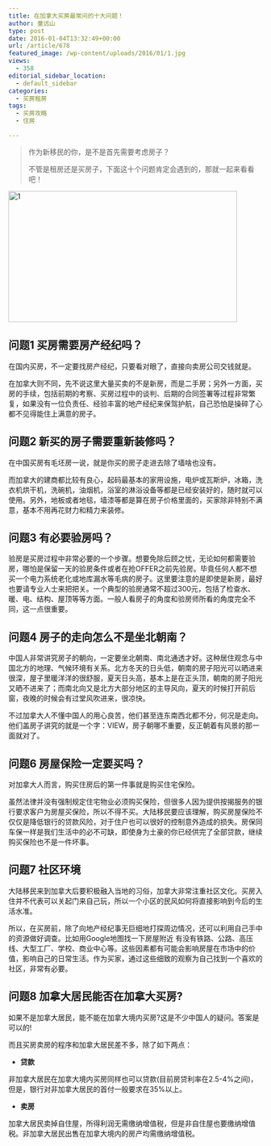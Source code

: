 ```yaml
---
title: 在加拿大买房最常问的十大问题！
author: 童远山
type: post
date: 2016-01-04T13:32:49+00:00
url: /article/678
featured_image: /wp-content/uploads/2016/01/1.jpg
views:
  - 358
editorial_sidebar_location:
  - default_sidebar
categories:
  - 买房租房
tags:
  - 买房攻略
  - 住房

---
```

> 作为新移民的你，是不是首先需要考虑房子？
> 
> 不管是租房还是买房子，下面这十个问题肯定会遇到的，那就一起来看看吧！

[<img decoding="async" loading="lazy" class="alignnone size-full wp-image-680" src="http://52sask.com/wp-content/uploads/2016/01/1.jpg" alt="1" width="453" height="260" />][1]

## 问题1 买房需要房产经纪吗？

在国内买房，不一定要找房产经纪，只要看对眼了，直接向卖房公司交钱就是。

在加拿大则不同，先不说这里大量买卖的不是新房，而是二手房；另外一方面，买房的手续，包括前期的考察、买房过程中的谈判、后期的合同签署等过程非常繁复，如果没有一位负责任、经验丰富的地产经纪来保驾护航，自己恐怕是操碎了心都不见得能住上满意的房子。

## 问题2 新买的房子需要重新装修吗？

在中国买房有毛坯房一说，就是你买的房子走进去除了墙啥也没有。

而加拿大的建商都比较有良心，起码最基本的家用设施，电炉或瓦斯炉，冰箱，洗衣机烘干机，洗碗机，油烟机，浴室的淋浴设备等都是已经安装好的，随时就可以使用。另外，地板或者地毯，墙漆等都是算在房子价格里面的，买家除非特别不满意，基本不用再花财力和精力来装修。

## 问题3 有必要验房吗？

验房是买房过程中非常必要的一个步骤。想要免除后顾之忧，无论如何都需要验房，哪怕是保留一天的验房条件或者在抢OFFER之前先验房。毕竟任何人都不想买一个电力系统老化或地库漏水等毛病的房子。这里要注意的是即使是新房，最好也要请专业人士来把把关。一个典型的验房通常不超过300元，包括了检查水、暖、电、结构、屋顶等等方面。一般人看房子的角度和验房师所看的角度完全不同，这一点很重要。

## 问题4 房子的走向怎么不是坐北朝南？

中国人非常讲究房子的朝向，一定要坐北朝南、南北通透才好。这种居住观念与中国北方的地理、气候环境有关系。北方冬天的日头低，朝南的房子阳光可以晒进来很深，屋子里暖洋洋的很舒服，夏天日头高，基本上是在正头顶，朝南的房子阳光又晒不进来了；而南北向又是北方大部分地区的主导风向，夏天的时候打开前后窗，夜晚的时候会有过堂风吹进来，很凉快。

不过加拿大人不懂中国人的用心良苦，他们甚至连东南西北都不分，何况是走向。他们盖房子讲究的就是一个字：VIEW，房子朝哪不重要，反正朝着有风景的那一面就对了。

## 问题6 房屋保险一定要买吗？

对加拿大人而言，购买住房后的第一件事就是购买住宅保险。

虽然法律并没有强制规定住宅物业必须购买保险，但很多人因为提供按揭服务的银行要求客户为房屋买保险，所以不得不买。大陆移民要应该理解，购买房屋保险不仅仅是降低银行的贷款风险，对于住户也可以很好的控制意外造成的损失。房保同车保一样是我们生活中的必不可缺，即使身为土豪的你已经供完了全部贷款，继续购买保险也不是一件坏事。

## 问题7 社区环境

大陆移民来到加拿大后要积极融入当地的习俗，加拿大非常注重社区文化。买房入住并不代表可以关起门来自己玩，所以一个小区的民风如何将直接影响到今后的生活水准。

所以，在买房前，除了向地产经纪事无巨细地打探周边情况，还可以利用自己手中的资源做好调查。比如用Google地图找一下房屋附近 有没有铁路、公路、高压线、大型工厂、学校、商业中心等。这些因素都有可能会影响房屋在市场中的价值，影响自己的日常生活。作为买家，通过这些细致的观察为自己找到一个喜欢的社区，非常有必要。

## 问题8 加拿大居民能否在加拿大买房?

如果不是加拿大居民，能不能在加拿大境内买房?这是不少中国人的疑问。答案是可以的!

而且买房卖房的程序和加拿大居民差不多，除了如下两点：

  * **贷款**

非加拿大居民在加拿大境内买房同样也可以贷款(目前房贷利率在2.5-4%之间)，但是，银行对非加拿大居民的首付一般要求在35%以上。

  * **卖房**

加拿大居民卖掉自住屋，所得利润无需缴纳增值税，但是非自住屋也要缴纳增值税。非加拿大居民出售在加拿大境内的房产均需缴纳增值税。

 [1]: http://52sask.com/wp-content/uploads/2016/01/1.jpg